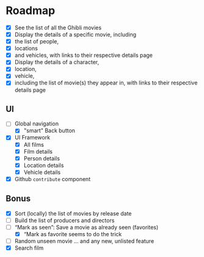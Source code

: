 # Roadmap

- [x] See the list of all the Ghibli movies
- [x] Display the details of a specific movie, including
- [x] the list of people,
- [x] locations
- [x] and vehicles, with links to their respective details page
- [x] Display the details of a character,
- [x] location,
- [x] vehicle,
- [x] including the list of movie(s) they appear in, with links to their respective details page

## UI

- [ ] Global navigation
  - [x] "smart" Back button
- [x] UI Framework
  - [x] All films
  - [x] Film details
  - [x] Person details
  - [x] Location details
  - [x] Vehicle details
- [x] Github `contribute` component

## Bonus

- [x] Sort (locally) the list of movies by release date
- [ ] Build the list of producers and directors
- [ ] “Mark as seen”: Save a movie as already seen (favorites)
  - [x] “Mark as favorite seems to do the trick
- [ ] Random unseen movie
... and any new, unlisted feature
- [x] Search film
